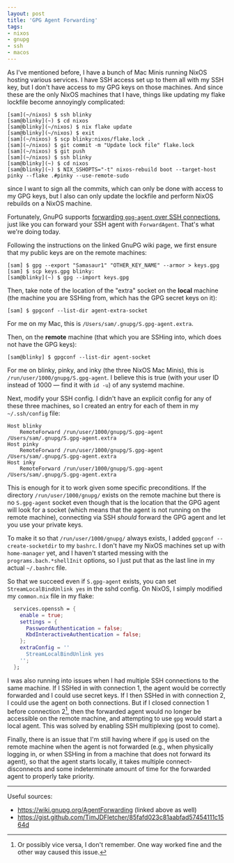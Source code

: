 ```yaml
---
layout: post
title: 'GPG Agent Forwarding'
tags:
- nixos
- gnupg
- ssh
- macos
---
```

As I've mentioned before, I have a bunch of Mac Minis running NixOS hosting various services. I have SSH access set up to them all with my SSH key, but I don't have access to my GPG keys on those machines. And since these are the only NixOS machines that I have, things like updating my flake lockfile become annoyingly complicated:

<pre>
<code><span class="user-select-none">[sam](~/nixos) $ </span>ssh blinky</code>
<code><span class="user-select-none">[sam@blinky](~) $ </span>cd nixos</code>
<code><span class="user-select-none">[sam@blinky](~/nixos) $ </span>nix flake update</code>
<code><span class="user-select-none">[sam@blinky](~/nixos) $ </span>exit</code>
<code><span class="user-select-none">[sam](~/nixos) $ </span>scp blinky:nixos/flake.lock .</code>
<code><span class="user-select-none">[sam](~/nixos) $ </span>git commit -m "Update lock file" flake.lock</code>
<code><span class="user-select-none">[sam](~/nixos) $ </span>git push</code>
<code><span class="user-select-none">[sam](~/nixos) $ </span>ssh blinky</code>
<code><span class="user-select-none">[sam@blinky](~) $ </span>cd nixos</code>
<code><span class="user-select-none">[sam@blinky](~) $ </span>NIX_SSHOPTS="-t" nixos-rebuild boot --target-host pinky --flake .#pinky --use-remote-sudo</code>
</pre>

since I want to sign all the commits, which can only be done with access to my GPG keys, but I also can only update the lockfile and perform NixOS rebuilds on a NixOS machine.

Fortunately, GnuPG supports [forwarding `gpg-agent` over SSH connections](https://wiki.gnupg.org/AgentForwarding), just like you can forward your SSH agent with `ForwardAgent`. That's what we're doing today.

Following the instructions on the linked GnuPG wiki page, we first ensure that my public keys are on the remote machines:

<pre>
<code><span class="user-select-none">[sam] $ </span>gpg --export "Samasaur1" "OTHER_KEY_NAME" --armor > keys.gpg</code>
<code><span class="user-select-none">[sam] $ </span>scp keys.gpg blinky:</code>
<code><span class="user-select-none">[sam@blinky](~) $ </span>gpg --import keys.gpg</code>
</pre>

Then, take note of the location of the "extra" socket on the **local** machine (the machine you are SSHing from, which has the GPG secret keys on it):

<pre>
<code><span class="user-select-none">[sam] $ </span>gpgconf --list-dir agent-extra-socket</code>
</pre>

For me on my Mac, this is `/Users/sam/.gnupg/S.gpg-agent.extra`.

Then, on the **remote** machine (that which you are SSHing into, which does not have the GPG keys):

<pre>
<code><span class="user-select-none">[sam@blinky] $ </span>gpgconf --list-dir agent-socket</code>
</pre>

For me on blinky, pinky, and inky (the three NixOS Mac Minis), this is `/run/user/1000/gnupg/S.gpg-agent`. I believe this is true (with your user ID instead of 1000 — find it with `id -u`) of any systemd machine.

Next, modify your SSH config. I didn't have an explicit config for any of these three machines, so I created an entry for each of them in my `~/.ssh/config` file:

```ssh
Host blinky
    RemoteForward /run/user/1000/gnupg/S.gpg-agent /Users/sam/.gnupg/S.gpg-agent.extra
Host pinky
    RemoteForward /run/user/1000/gnupg/S.gpg-agent /Users/sam/.gnupg/S.gpg-agent.extra
Host inky
    RemoteForward /run/user/1000/gnupg/S.gpg-agent /Users/sam/.gnupg/S.gpg-agent.extra
```

This is enough for it to work given some specific preconditions. If the directory `/run/user/1000/gnupg/` exists on the remote machine but there is no `S.gpg-agent` socket even though that is the location that the GPG agent will look for a socket (which means that the agent is not running on the remote machine), connecting via SSH _should_ forward the GPG agent and let you use your private keys.

To make it so that `/run/user/1000/gnupg/` always exists, I added `gpgconf --create-socketdir` to my `bashrc`. I don't have my NixOS machines set up with `home-manager` yet, and I haven't started messing with the `programs.bach.*shellInit` options, so I just put that as the last line in my actual `~/.bashrc` file.

So that we succeed even if `S.gpg-agent` exists, you can set `StreamLocalBindUnlink yes` in the sshd config. On NixOS, I simply modified my `common.nix` file in my flake:

```nix
  services.openssh = {
    enable = true;
    settings = {
      PasswordAuthentication = false;
      KbdInteractiveAuthentication = false;
    };
    extraConfig = ''
      StreamLocalBindUnlink yes
    '';
  };
```

I was also running into issues when I had multiple SSH connections to the same machine. If I SSHed in with connection 1, the agent would be correctly forwarded and I could use secret keys. If I then SSHed in with connection 2, I could use the agent on both connections. But if I closed connection 1 before connection 2[^1], then the forwarded agent would no longer be accessible on the remote machine, and attempting to use `gpg` would start a local agent. This was solved by enabling SSH multiplexing (post to come).

[^1]: Or possibly vice versa, I don't remember. One way worked fine and the other way caused this issue.

Finally, there is an issue that I'm still having where if `gpg` is used on the remote machine when the agent is not forwarded (e.g., when physically logging in, or when SSHing in from a machine that does not forward its agent), so that the agent starts locally, it takes multiple connect-disconnects and some indeterminate amount of time for the forwarded agent to properly take priority.

***

Useful sources:
- <https://wiki.gnupg.org/AgentForwarding> (linked above as well)
- <https://gist.github.com/TimJDFletcher/85fafd023c81aabfad57454111c1564d>
